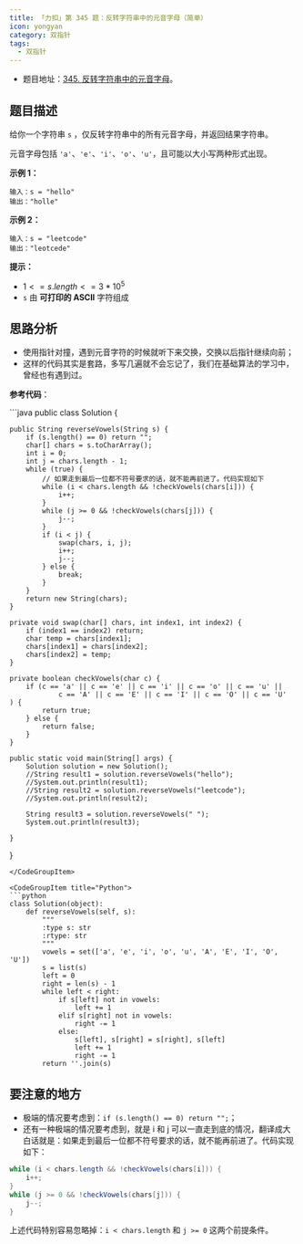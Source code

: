 ```yaml
---
title: 「力扣」第 345 题：反转字符串中的元音字母（简单）
icon: yongyan
category: 双指针
tags:
  - 双指针
---
```


- 题目地址：[345. 反转字符串中的元音字母](https://leetcode-cn.com/problems/reverse-vowels-of-a-string/description/)。

## 题目描述

给你一个字符串 `s` ，仅反转字符串中的所有元音字母，并返回结果字符串。

元音字母包括 `'a'`、`'e'`、`'i'`、`'o'`、`'u'`，且可能以大小写两种形式出现。

**示例 1：**

```
输入：s = "hello"
输出："holle"
```

**示例 2：**

```
输入：s = "leetcode"
输出："leotcede"
```

**提示：**

- $1 <= s.length <= 3 * 10^5$
- `s` 由 **可打印的 ASCII** 字符组成

## 思路分析

- 使用指针对撞，遇到元音字符的时候就听下来交换，交换以后指针继续向前；
- 这样的代码其实是套路，多写几遍就不会忘记了，我们在基础算法的学习中，曾经也有遇到过。

**参考代码**：

<CodeGroup>
<CodeGroupItem title="Java">
```java
public class Solution {
  
    public String reverseVowels(String s) {
        if (s.length() == 0) return "";
        char[] chars = s.toCharArray();
        int i = 0;
        int j = chars.length - 1;
        while (true) {
            // 如果走到最后一位都不符号要求的话，就不能再前进了。代码实现如下
            while (i < chars.length && !checkVowels(chars[i])) {
                i++;
            }
            while (j >= 0 && !checkVowels(chars[j])) {
                j--;
            }
            if (i < j) {
                swap(chars, i, j);
                i++;
                j--;
            } else {
                break;
            }
        }
        return new String(chars);
    }

    private void swap(char[] chars, int index1, int index2) {
        if (index1 == index2) return;
        char temp = chars[index1];
        chars[index1] = chars[index2];
        chars[index2] = temp;
    }

    private boolean checkVowels(char c) {
        if (c == 'a' || c == 'e' || c == 'i' || c == 'o' || c == 'u' ||
                c == 'A' || c == 'E' || c == 'I' || c == 'O' || c == 'U'   ) {
            return true;
        } else {
            return false;
        }
    }

    public static void main(String[] args) {
        Solution solution = new Solution();
        //String result1 = solution.reverseVowels("hello");
        //System.out.println(result1);
        //String result2 = solution.reverseVowels("leetcode");
        //System.out.println(result2);

        String result3 = solution.reverseVowels(" ");
        System.out.println(result3);

    }

}

````
</CodeGroupItem>

<CodeGroupItem title="Python">
```python
class Solution(object):
    def reverseVowels(self, s):
        """
        :type s: str
        :rtype: str
        """
        vowels = set(['a', 'e', 'i', 'o', 'u', 'A', 'E', 'I', 'O', 'U'])
        s = list(s)
        left = 0
        right = len(s) - 1
        while left < right:
            if s[left] not in vowels:
                left += 1
            elif s[right] not in vowels:
                right -= 1
            else:
                s[left], s[right] = s[right], s[left]
                left += 1
                right -= 1
        return ''.join(s)
````

</CodeGroupItem>
</CodeGroup>

## 要注意的地方

- 极端的情况要考虑到：`if (s.length() == 0) return "";`；
- 还有一种极端的情况要考虑到，就是 i 和 j 可以一直走到底的情况，翻译成大白话就是：如果走到最后一位都不符号要求的话，就不能再前进了。代码实现如下：

```java
while (i < chars.length && !checkVowels(chars[i])) {
    i++;
}
while (j >= 0 && !checkVowels(chars[j])) {
    j--;
}
```

上述代码特别容易忽略掉：`i < chars.length` 和 `j >= 0` 这两个前提条件。
